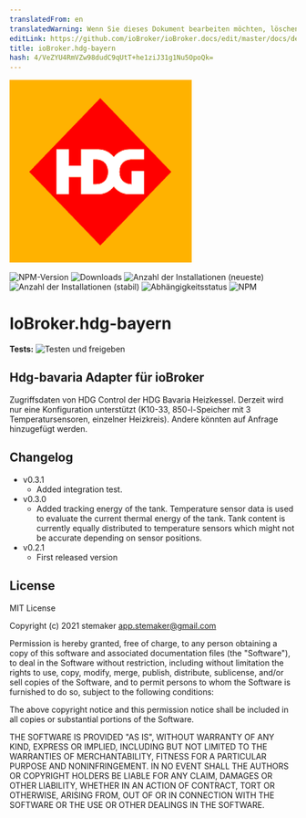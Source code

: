 ```yaml
---
translatedFrom: en
translatedWarning: Wenn Sie dieses Dokument bearbeiten möchten, löschen Sie bitte das Feld "translationsFrom". Andernfalls wird dieses Dokument automatisch erneut übersetzt
editLink: https://github.com/ioBroker/ioBroker.docs/edit/master/docs/de/adapterref/iobroker.hdg-bavaria/README.md
title: ioBroker.hdg-bayern
hash: 4/VeZYU4RmVZw98dudC9qUtT+he1ziJ31g1Nu5OpoQk=
---
```

![Logo](../../../en/adapterref/iobroker.hdg-bavaria/admin/hdg-bavaria.png)

![NPM-Version](https://img.shields.io/npm/v/iobroker.hdg-bavaria.svg)
![Downloads](https://img.shields.io/npm/dm/iobroker.hdg-bavaria.svg)
![Anzahl der Installationen (neueste)](https://iobroker.live/badges/hdg-bavaria-installed.svg)
![Anzahl der Installationen (stabil)](https://iobroker.live/badges/hdg-bavaria-stable.svg)
![Abhängigkeitsstatus](https://img.shields.io/david/stemaker/iobroker.hdg-bavaria.svg)
![NPM](https://nodei.co/npm/iobroker.hdg-bavaria.png?downloads=true)

# IoBroker.hdg-bayern
**Tests:** ![Testen und freigeben](https://github.com/stemaker/ioBroker.hdg-bavaria/workflows/Test%20and%20Release/badge.svg)

## Hdg-bavaria Adapter für ioBroker
Zugriffsdaten von HDG Control der HDG Bavaria Heizkessel. Derzeit wird nur eine Konfiguration unterstützt (K10-33, 850-l-Speicher mit 3 Temperatursensoren, einzelner Heizkreis). Andere könnten auf Anfrage hinzugefügt werden.

## Changelog
<ul>
  <li>v0.3.1
    <ul>
      <li>Added integration test.</li>
    </ul>
  </li>
  <li>v0.3.0
    <ul>
      <li>Added tracking energy of the tank. Temperature sensor data is used to evaluate the current thermal energy of the tank.
      Tank content is currently equally distributed to temperature sensors which might not be accurate depending on sensor positions.</li>
    </ul>
  </li>
  <li>v0.2.1
    <ul>
      <li>First released version</li>
    </ul>
  </li>
</ul>

## License
MIT License

Copyright (c) 2021 stemaker <app.stemaker@gmail.com>

Permission is hereby granted, free of charge, to any person obtaining a copy
of this software and associated documentation files (the "Software"), to deal
in the Software without restriction, including without limitation the rights
to use, copy, modify, merge, publish, distribute, sublicense, and/or sell
copies of the Software, and to permit persons to whom the Software is
furnished to do so, subject to the following conditions:

The above copyright notice and this permission notice shall be included in all
copies or substantial portions of the Software.

THE SOFTWARE IS PROVIDED "AS IS", WITHOUT WARRANTY OF ANY KIND, EXPRESS OR
IMPLIED, INCLUDING BUT NOT LIMITED TO THE WARRANTIES OF MERCHANTABILITY,
FITNESS FOR A PARTICULAR PURPOSE AND NONINFRINGEMENT. IN NO EVENT SHALL THE
AUTHORS OR COPYRIGHT HOLDERS BE LIABLE FOR ANY CLAIM, DAMAGES OR OTHER
LIABILITY, WHETHER IN AN ACTION OF CONTRACT, TORT OR OTHERWISE, ARISING FROM,
OUT OF OR IN CONNECTION WITH THE SOFTWARE OR THE USE OR OTHER DEALINGS IN THE
SOFTWARE.